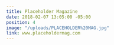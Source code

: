 ```yaml
---
title: Placeholder Magazine
date: 2018-02-07 13:05:00 -05:00
position: 4
image: "/uploads/PLACEHOLDER%20MAG.jpg"
link: www.placeholdermag.com
---
```



